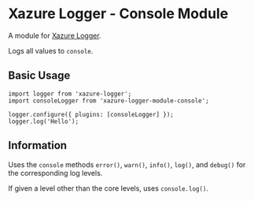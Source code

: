 # Xazure Logger - Console Module

A module for [Xazure Logger](https://github.com/samanime/xazure-logger).

Logs all values to `console`.

## Basic Usage

    import logger from 'xazure-logger';
    import consoleLogger from 'xazure-logger-module-console';
    
    logger.configure({ plugins: [consoleLogger] });
    logger.log('Hello');
    
## Information

Uses the `console` methods `error()`, `warn()`, `info()`, `log()`, and `debug()`
for the corresponding log levels. 

If given a level other than the core levels, uses `console.log()`.